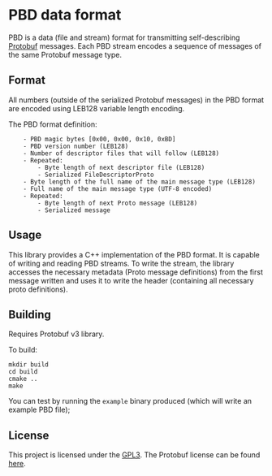 <!---
Copyright (c) 2019 Michael Vilim

This file is part of the pbd library. It is currently hosted at
https://github.com/mvilim/pbd

Licensed under the Apache License, Version 2.0 (the "License");
you may not use this file except in compliance with the License.
You may obtain a copy of the License at

   http://www.apache.org/licenses/LICENSE-2.0

Unless required by applicable law or agreed to in writing, software
distributed under the License is distributed on an "AS IS" BASIS,
WITHOUT WARRANTIES OR CONDITIONS OF ANY KIND, either express or implied.
See the License for the specific language governing permissions and
limitations under the License.
-->

# PBD data format

PBD is a data (file and stream) format for transmitting self-describing [Protobuf](https://developers.google.com/protocol-buffers/) messages. Each PBD stream encodes a sequence of messages of the same Protobuf message type.

## Format

All numbers (outside of the serialized Protobuf messages) in the PBD format are encoded using LEB128 variable length encoding.

The PBD format definition:
```
    - PBD magic bytes [0x00, 0x00, 0x10, 0xBD]
    - PBD version number (LEB128)
    - Number of descriptor files that will follow (LEB128)
    - Repeated:
        - Byte length of next descriptor file (LEB128)
        - Serialized FileDescriptorProto
    - Byte length of the full name of the main message type (LEB128)
    - Full name of the main message type (UTF-8 encoded)
    - Repeated:
        - Byte length of next Proto message (LEB128)
        - Serialized message
```

## Usage

This library provides a C++ implementation of the PBD format. It is capable of writing and reading PBD streams. To write the stream, the library accesses the necessary metadata (Proto message definitions) from the first message written and uses it to write the header (containing all necessary proto definitions).

## Building

Requires Protobuf v3 library.

To build:

```
mkdir build
cd build
cmake ..
make
```

You can test by running the `example` binary produced (which will write an example PBD file);

## License

This project is licensed under the [GPL3](https://github.com/mvilim/pbd/blob/master/LICENSE). The Protobuf license can be found [here](https://github.com/mvilim/pbd/blob/master/thirdparty/protobuf/LICENSE).
